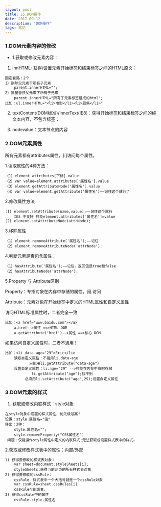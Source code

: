 ```yaml
---
layout: post
title: 15.DOM操作
date: 2017-09-12
description: "DOM操作"
tags: 笔记   
---
```


### 1.DOM元素内容的修改
- 1.获取或修改元素内容：

1) innHTML: 获得/设置元素开始标签和结束标签之间的HTML原文；
```
固定套路：2个
1）删除父元素下所有子元素	
    parent.innerHTML="";
2）批量替换父元素下所有子元素	
    parent.innerHTML="所有子元素标签组成的html";
比如：ul.innerHTML="<li>电影</li><li>剧集</li>"
```

2) textContent(DOM标准)/innerText(IE8)：获得开始标签和结束标签之间的纯文本内容，不包含标签；

3) nodevalue：文本节点的内容

### 2.DOM元素属性
所有元素都有attributes属性，[i]访问每个属性。

1.读取属性的4种方法：
```
（1）element.attributes[下标].value
（2）var value=element.attributes['属性名'].value
（3）element.getAttributeNode('属性名').value
（4）var value=element.getAttribute('属性名')——记住这个就行了
```

2.修改属性方法
```
(1) element.setAttribute(name,value);——记住这个就行
	IE8 不支持 只能element.attributes['属性名']=value
(2) element.setAttributeNode(attrNode);
```

3.移除属性
```
（1）element.removeAttribute('属性名');——记住
（2）element.removeAttributeNode('attrNode');
```

4.判断元素是否包含属性：
```
（1）hasAttribute('属性名');——记住，返回值是true和false
（2）hasAttributeNode('attrNode');
```

5.Property 与 Attribute区别

Property：专指对象在内存中存储的属性，用.访问

Attribute：元素对象在开始标签中定义的HTML属性和自定义属性

访问HTML标准属性时，二者完全一致
```
比如：<a href="www.baidu.com"></a>
	a.href-->属性	==>HTML DOM
	a.getAttribute('href')-->属性	==>核心 DOM
```
如果访问自定义属性时，二者不通用！
```
比如：<li data-age="29">Eric</li>
    读取自定义属性：不能用li.data-age
		   只能用li.getAttribute("data-age") 
    设置自定义属性：li.age="29" -->只能在内存中临时存储
		    li.getAttribute("age");找不到
		 必须用li.setAttribute("age",29);设置自定义属性
```

### 3.DOM元素的样式
1. 获取或修改内联样式：style对象
```
在style对象中设置的样式属性，优先级最高！
设置：style.属性名="值"
移出：2种：
    style.属性名="";
    style.removeProperty("CSS属性名")
 问题：仅能操作style属性中定义的内联样式;无法获取或设置样式表中的样式。
```

2.获取或修改样式表中的属性：内部/外部
```
1) 获得要修改的样式表对象：
    var sheet=document.styleSheets[i];
    styleSheets:获得当前网页的所有样式表对象
2) 获得要修改的cssRule：
    cssRule：样式表中一个大括号就是一个cssRule对象
    var cssRule=sheet.cssRules[i]
    cssRule可能嵌套。
3) 获得cssRule中的属性
    cssRule.style.属性名	
```